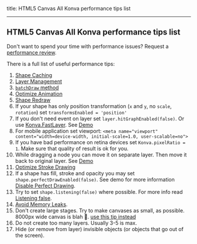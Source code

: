 title: HTML5 Canvas All Konva performance tips list

---
 
## HTML5 Canvas All Konva performance tips list

Don't want to spend your time with performance issues? Request a [performance review](https://lavrton.com/consulting).


There is a full list of useful performance tips:

1. [Shape Caching](/cn.konvajs/docs/performance/Shape_Caching.html)
2. [Layer Management](/cn.konvajs/docs/performance/Layer_Management.html)
3. [`batchDraw` method](/cn.konvajs/docs/performance/Batch_Draw.html)
4. [Optimize Animation](/cn.konvajs/docs/performance/Optimize_Animation.html)
5. [Shape Redraw](/cn.konvajs/docs/performance/Shape_Redraw.html)
6. If your shape has only position transformation (`x` and `y`, no `scale`, `rotation`) set `transformsEnabled = 'position'`
7. If you don't need event on layer set `layer.hitGraphEnabled(false)`. Or use [Konva.FastLayer](/cn.konvajs/api/Konva.FastLayer.html). See [Demo](/cn.konvajs/docs/sandbox/Animation_Stress_Test.html)
8. For mobile application set viewport: `<meta name="viewport" content="width=device-width, initial-scale=1.0, user-scalable=no">`
9. If you have bad performance on retina devices set `Konva.pixelRatio = 1`. Make sure that quality of result is ok for you.
10. While dragging a node you can move it on separate layer. Then move it back to original layer. See [Demo](/cn.konvajs/docs/sandbox/Drag_and_Drop_Stress_Test.html)
11. [Optimize Stroke Drawing](/cn.konvajs/docs/performance/Optimize_Strokes.html)
12. If a shape has fill, stroke and opacity you may set `shape.perfectDrawEnabled(false)`. See demo for more information [Disable Perfect Drawing](/cn.konvajs/docs/performance/Disable_Perfect_Draw.html).
13. Try to set `shape.listening(false)` where possible. For more info read [Listening false](/cn.konvajs/docs/performance/Listening_False.html).
14. [Avoid Memory Leaks](/cn.konvajs/docs/performance/Avoid_Memory_Leaks.html).
15. Don't create large stages. Try to make canvases as small, as possible. 8000px wide canvas is blah 🤢. [use this tip instead](/cn.konvajs/docs/sandbox/Canvas_Scrolling.html)
16. Do not create too many layers. Usually 3-5 is max.
17. Hide (or remove from layer) invisible objects (or objects that go out of the screen).

